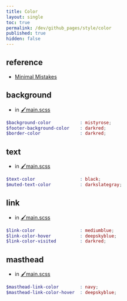 ```yaml
---
title: Color
layout: single
toc: true
permalink: /dev/github_pages/style/color
published: true
hidden: false
---
```


<head>
  <base target="_blank">
</head>



## reference

- [Minimal Mistakes](https://mmistakes.github.io/minimal-mistakes/docs/stylesheets/#colors)



## background

- in [🖌️main.scss](/dev/github_pages/start/setting/main_scss)

```scss
$background-color           : mistyrose;
$footer-background-color    : darkred;
$border-color               : darkred;
```



## text

- in [🖌️main.scss](/dev/github_pages/start/setting/main_scss)

```scss
$text-color                 : black;
$muted-text-color           : darkslategray;
```



## link

- in [🖌️main.scss](/dev/github_pages/start/setting/main_scss)

```scss
$link-color                 : mediumblue;
$link-color-hover           : deepskyblue;
$link-color-visited         : darkred;
```



## masthead

- in [🖌️main.scss](/dev/github_pages/start/setting/main_scss)

```scss
$masthead-link-color        : navy;
$masthead-link-color-hover  : deepskyblue;
```
